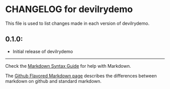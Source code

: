 # CHANGELOG for devilrydemo

This file is used to list changes made in each version of devilrydemo.

## 0.1.0:

* Initial release of devilrydemo

- - - 
Check the [Markdown Syntax Guide](http://daringfireball.net/projects/markdown/syntax) for help with Markdown.

The [Github Flavored Markdown page](http://github.github.com/github-flavored-markdown/) describes the differences between markdown on github and standard markdown.
